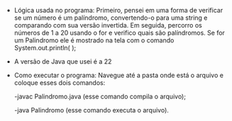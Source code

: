  - Lógica usada no programa:
   Primeiro, pensei em uma forma de verificar se um número é um palíndromo, convertendo-o para uma string e comparando com sua versão invertida. Em seguida, percorro os números de 1 a 20 usando o for e verifico quais são palíndromos. Se for um Palindromo ele é mostrado na tela com o comando System.out.println( );

- A versão de Java que usei é a 22

- Como executar o programa:
Navegue até a pasta onde está o arquivo e coloque esses dois comandos:

  -javac Palindromo.java (esse comando compila o arquivo);

  -java Palindromo (esse comando executa o arquivo).
